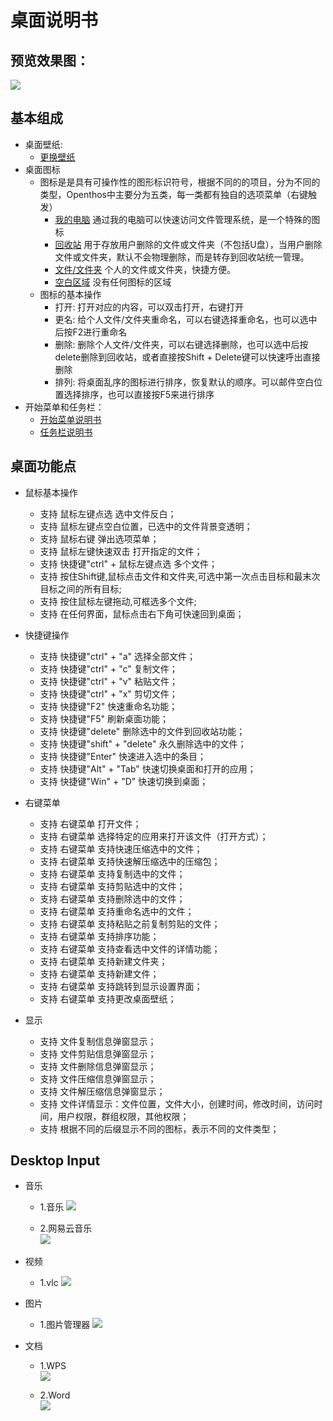 # 桌面说明书

## 预览效果图：
![](pic/zhuomian/Desktop_demo.png)

## 基本组成
- 桌面壁纸:
    - [更换壁纸](zhuomian/更换壁纸.md)
- 桌面图标
    - 图标是是具有可操作性的图形标识符号，根据不同的的项目，分为不同的类型，Openthos中主要分为五类，每一类都有独自的选项菜单（右键触发）
        - [我的电脑](zhuomian/我的电脑.md )   通过我的电脑可以快速访问文件管理系统，是一个特殊的图标
        - [回收站](zhuomian/回收站.md )    用于存放用户删除的文件或文件夹（不包括U盘），当用户删除文件或文件夹，默认不会物理删除，而是转存到回收站统一管理。
        - [文件/文件夹](zhuomian/文件文件夹.md)   个人的文件或文件夹，快捷方便。
        - [空白区域](zhuomian/空白区域.md)    没有任何图标的区域
    - 图标的基本操作
        - 打开: 打开对应的内容，可以双击打开，右键打开
        - 更名: 给个人文件/文件夹重命名，可以右键选择重命名，也可以选中后按F2进行重命名
        - 删除: 删除个人文件/文件夹，可以右键选择删除，也可以选中后按delete删除到回收站，或者直接按Shift + Delete键可以快速呼出直接删除
        - 排列: 将桌面乱序的图标进行排序，恢复默认的顺序。可以邮件空白位置选择排序，也可以直接按F5来进行排序  
- 开始菜单和任务栏：
    - [开始菜单说明书](./五.开始菜单.md)
    - [任务栏说明书](./六.任务栏.md)

## 桌面功能点

- 鼠标基本操作 
     - 支持 鼠标左键点选 选中文件反白；
     - 支持 鼠标左键点空白位置，已选中的文件背景变透明；
     - 支持 鼠标右键 弹出选项菜单；
     - 支持 鼠标左键快速双击 打开指定的文件；
     - 支持 快捷键"ctrl" + 鼠标左键点选 多个文件；   
     - 支持 按住Shift键,鼠标点击文件和文件夹,可选中第一次点击目标和最末次目标之间的所有目标;  
     - 支持 按住鼠标左键拖动,可框选多个文件;
     - 支持 在任何界面，鼠标点击右下角可快速回到桌面；  
     
- 快捷键操作
     - 支持 快捷键"ctrl" + "a" 选择全部文件；
     - 支持 快捷键"ctrl" + "c" 复制文件；
     - 支持 快捷键"ctrl" + "v" 粘贴文件；
     - 支持 快捷键"ctrl" + "x" 剪切文件；
     - 支持 快捷键"F2" 快速重命名功能；
     - 支持 快捷键"F5" 刷新桌面功能；
     - 支持 快捷键"delete" 删除选中的文件到回收站功能；
     - 支持 快捷键"shift" + "delete" 永久删除选中的文件；	
     - 支持 快捷键"Enter" 快速进入选中的条目；
     - 支持 快捷键"Alt" + "Tab" 快速切换桌面和打开的应用；
     - 支持 快捷键"Win" + "D" 快速切换到桌面；
  
- 右键菜单
     - 支持 右键菜单 打开文件；
     - 支持 右键菜单 选择特定的应用来打开该文件（打开方式）；
     - 支持 右键菜单 支持快速压缩选中的文件；
     - 支持 右键菜单 支持快速解压缩选中的压缩包；
     - 支持 右键菜单 支持复制选中的文件；
     - 支持 右键菜单 支持剪贴选中的文件；
     - 支持 右键菜单 支持删除选中的文件；
     - 支持 右键菜单 支持重命名选中的文件；
     - 支持 右键菜单 支持粘贴之前复制剪贴的文件；
     - 支持 右键菜单 支持排序功能；
     - 支持 右键菜单 支持查看选中文件的详情功能；
     - 支持 右键菜单 支持新建文件夹；
     - 支持 右键菜单 支持新建文件；  
     - 支持 右键菜单 支持跳转到显示设置界面；  
     - 支持 右键菜单 支持更改桌面壁纸；
	 
- 显示
     - 支持 文件复制信息弹窗显示；
     - 支持 文件剪贴信息弹窗显示；
     - 支持 文件删除信息弹窗显示；
     - 支持 文件压缩信息弹窗显示；
     - 支持 文件解压缩信息弹窗显示；
     - 支持 文件详情显示：文件位置，文件大小，创建时间，修改时间，访问时间，用户权限，群组权限，其他权限；
     - 支持 根据不同的后缀显示不同的图标，表示不同的文件类型；
	 
## Desktop Input

- 音乐
    - 1.音乐
    ![](pic/zhuomian/Desktop_localmusic.png)
  
    - 2.网易云音乐  
    ![](pic/zhuomian/Desktop_wangyimusic.png) 
  
- 视频
    - 1.vlc
    ![](pic/zhuomian/Desktop_VLC.png)
  
- 图片
    - 1.图片管理器
    ![](pic/zhuomian/Desktop_gallery.png)
  
- 文档
    - 1.WPS  
    ![](pic/zhuomian/Desktop_wpsword.png)
  
    - 2.Word  
    ![](pic/zhuomian/Desktop_MSword.png)

